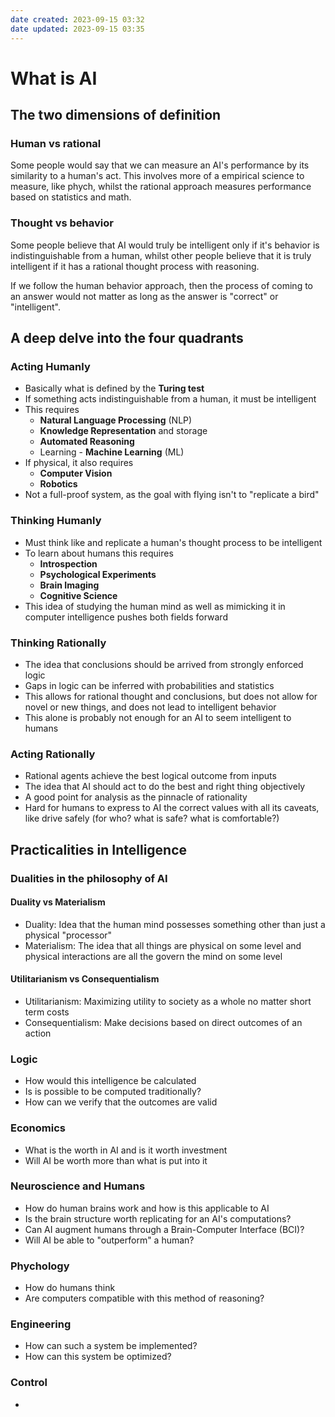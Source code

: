 ```yaml
---
date created: 2023-09-15 03:32
date updated: 2023-09-15 03:35
---
```


# What is AI

## The two dimensions of definition

### Human vs rational

Some people would say that we can measure an AI's performance by its similarity to a human's act. This involves more of a empirical science to measure, like phych, whilst the rational approach measures performance based on statistics and math.

### Thought vs behavior

Some people believe that AI would truly be intelligent only if it's behavior is indistinguishable from a human, whilst other people believe that it is truly intelligent if it has a rational thought process with reasoning.

If we follow the human behavior approach, then the process of coming to an answer would not matter as long as the answer is "correct" or "intelligent".

## A deep delve into the four quadrants

### Acting Humanly

- Basically what is defined by the **Turing test**
- If something acts indistinguishable from a human, it must be intelligent
- This requires
  - **Natural Language Processing** (NLP)
  - **Knowledge Representation** and storage
  - **Automated Reasoning**
  - Learning - **Machine Learning** (ML)
- If physical, it also requires
  - **Computer Vision**
  - **Robotics**
- Not a full-proof system, as the goal with flying isn't to "replicate a bird"

### Thinking Humanly

- Must think like and replicate a human's thought process to be intelligent
- To learn about humans this requires
  - **Introspection**
  - **Psychological Experiments**
  - **Brain Imaging**
  - **Cognitive Science**
- This idea of studying the human mind as well as mimicking it in computer intelligence pushes both fields forward

### Thinking Rationally

- The idea that conclusions should be arrived from strongly enforced logic
- Gaps in logic can be inferred with probabilities and statistics
- This allows for rational thought and conclusions, but does not allow for novel or new things, and does not lead to intelligent behavior
- This alone is probably not enough for an AI to seem intelligent to humans

### Acting Rationally

- Rational agents achieve the best logical outcome from inputs
- The idea that AI should act to do the best and right thing objectively
- A good point for analysis as the pinnacle of rationality
- Hard for humans to express to AI the correct values with all its caveats, like drive safely (for who? what is safe? what is comfortable?)

## Practicalities in Intelligence

### Dualities in the philosophy of AI

#### Duality vs Materialism

- Duality: Idea that the human mind possesses something other than just a physical "processor"
- Materialism: The idea that all things are physical on some level and physical interactions are all the govern the mind on some level

#### Utilitarianism vs Consequentialism

- Utilitarianism: Maximizing utility to society as a whole no matter short term costs
- Consequentialism: Make decisions based on direct outcomes of an action

### Logic

- How would this intelligence be calculated
- Is is possible to be computed traditionally?
- How can we verify that the outcomes are valid

### Economics

- What is the worth in AI and is it worth investment
- Will AI be worth more than what is put into it

### Neuroscience and Humans

- How do human brains work and how is this applicable to AI
- Is the brain structure worth replicating for an AI's computations?
- Can AI augment humans through a Brain-Computer Interface (BCI)?
- Will AI be able to "outperform" a human?

### Phychology

- How do humans think
- Are computers compatible with this method of reasoning?

### Engineering

- How can such a system be implemented?
- How can this system be optimized?

### Control

- 